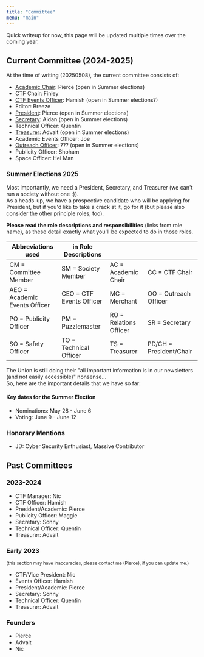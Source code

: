 ```yaml
---
title: "Committee"
menu: "main"
---
```


Quick writeup for now, this page will be updated multiple times over the coming year.

<!-- Would like to redo this page using partials and stuff, similar to how the events page is done -->

## Current Committee (2024-2025)

At the time of writing (20250508), the current committee consists of:

- [Academic Chair](https://accidental-crepe-70c.notion.site/academic-chair-role-description): Pierce (open in Summer elections)
- CTF Chair: Finley
- [CTF Events Officer](https://accidental-crepe-70c.notion.site/ctf-events-officer-role-description): Hamish (open in Summer elections?)
- Editor: Breeze
- [President](https://accidental-crepe-70c.notion.site/president-role-description): Pierce (open in Summer elections)
- [Secretary](https://accidental-crepe-70c.notion.site/secretary-role-description): Aidan (open in Summer elections)
- Technical Officer: Quentin
- [Treasurer](https://accidental-crepe-70c.notion.site/treasurer-role-description): Advait (open in Summer elections)
- Academic Events Officer: Joe
- [Outreach Officer](https://accidental-crepe-70c.notion.site/outreach-officer-role-description): ??? (open in Summer elections)
- Publicity Officer: Shoham
- Space Officer: Hei Man

### Summer Elections 2025

Most importantly, we need a President, Secretary, and Treasurer (we can't run a society without one :}).\
As a heads-up, we have a prospective candidate who will be applying for President, but if you'd like to take a crack at it, go for it (but please also consider the other principle roles, too).

**Please read the role descriptions and responsibilities** (links from role name), as these detail exactly what you'll be expected to do in those roles.

| Abbreviations used | in Role Descriptions | | |
| --- | --- | --- | --- |
| CM = Committee Member | SM = Society Member | AC = Academic Chair | CC = CTF Chair |
| AEO = Academic Events Officer | CEO = CTF Events Officer | MC = Merchant | OO = Outreach Officer |
| PO = Publicity Officer | PM = Puzzlemaster | RO = Relations Officer | SR = Secretary |
| SO = Safety Officer | TO = Technical Officer | TS = Treasurer | PD/CH = President/Chair |

The Union is still doing their "all important information is in our newsletters (and not easily accessible)" nonsense...\
So, here are the important details that we have so far:

#### Key dates for the Summer Election

- Nominations: May 28 - June 6
- Voting: June 9 - June 12

### Honorary Mentions

- JD: Cyber Security Enthusiast, Massive Contributor

## Past Committees

<!--
### 2024-2025

- Academic Chair: Pierce
- Academic Events Officer: Pierce
- CTF Events Officer: Hamish
- Editor: Breeze
- President: Pierce
- Secretary: Aidan
- Technical Officer: Quentin
- Treasurer: Advait
- CTF Chair: ??? (filled by Quentin)
- Outreach Officer: ??? (filled by Pierce)
- Publicity Officer: ??? (filled by Pierce)
- Space Officer: ??? (filled by Pierce)

<!-- Have I put myself in here a bit too many times? Maybe I should just remove the roles that I filled in for from here?
-->

### 2023-2024

- CTF Manager: Nic
- CTF Officer: Hamish
- President/Academic: Pierce
- Publicity Officer: Maggie
- Secretary: Sonny
- Technical Officer: Quentin
- Treasurer: Advait

### Early 2023

<small>(this section may have inaccuracies, please contact me (Pierce), if you can update me.)</small>

- CTF/Vice President: Nic
- Events Officer: Hamish
- President/Academic: Pierce
- Secretary: Sonny
- Technical Officer: Quentin
- Treasurer: Advait

### Founders

- Pierce
- Advait
- Nic
